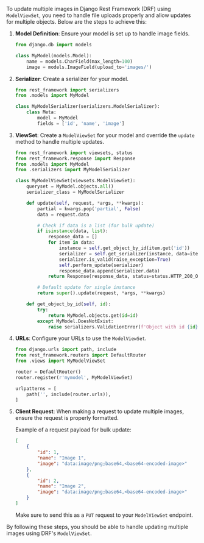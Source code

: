 To update multiple images in Django Rest Framework (DRF) using `ModelViewSet`, you need to handle file uploads properly and allow updates for multiple objects. Below are the steps to achieve this:

1. **Model Definition**:
   Ensure your model is set up to handle image fields.

   ```python
   from django.db import models

   class MyModel(models.Model):
       name = models.CharField(max_length=100)
       image = models.ImageField(upload_to='images/')
   ```

2. **Serializer**:
   Create a serializer for your model.

   ```python
   from rest_framework import serializers
   from .models import MyModel

   class MyModelSerializer(serializers.ModelSerializer):
       class Meta:
           model = MyModel
           fields = ['id', 'name', 'image']
   ```

3. **ViewSet**:
   Create a `ModelViewSet` for your model and override the `update` method to handle multiple updates.

   ```python
   from rest_framework import viewsets, status
   from rest_framework.response import Response
   from .models import MyModel
   from .serializers import MyModelSerializer

   class MyModelViewSet(viewsets.ModelViewSet):
       queryset = MyModel.objects.all()
       serializer_class = MyModelSerializer

       def update(self, request, *args, **kwargs):
           partial = kwargs.pop('partial', False)
           data = request.data

           # Check if data is a list (for bulk update)
           if isinstance(data, list):
               response_data = []
               for item in data:
                   instance = self.get_object_by_id(item.get('id'))
                   serializer = self.get_serializer(instance, data=item, partial=partial)
                   serializer.is_valid(raise_exception=True)
                   self.perform_update(serializer)
                   response_data.append(serializer.data)
               return Response(response_data, status=status.HTTP_200_OK)

           # Default update for single instance
           return super().update(request, *args, **kwargs)

       def get_object_by_id(self, id):
           try:
               return MyModel.objects.get(id=id)
           except MyModel.DoesNotExist:
               raise serializers.ValidationError(f'Object with id {id} does not exist')
   ```

4. **URLs**:
   Configure your URLs to use the `ModelViewSet`.

   ```python
   from django.urls import path, include
   from rest_framework.routers import DefaultRouter
   from .views import MyModelViewSet

   router = DefaultRouter()
   router.register(r'mymodel', MyModelViewSet)

   urlpatterns = [
       path('', include(router.urls)),
   ]
   ```

5. **Client Request**:
   When making a request to update multiple images, ensure the request is properly formatted.

   Example of a request payload for bulk update:
   ```json
   [
       {
           "id": 1,
           "name": "Image 1",
           "image": "data:image/png;base64,<base64-encoded-image>"
       },
       {
           "id": 2,
           "name": "Image 2",
           "image": "data:image/png;base64,<base64-encoded-image>"
       }
   ]
   ```

   Make sure to send this as a `PUT` request to your `ModelViewSet` endpoint.

By following these steps, you should be able to handle updating multiple images using DRF's `ModelViewSet`.